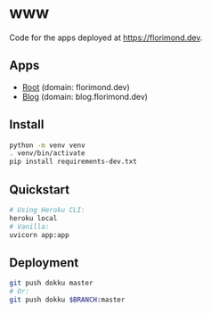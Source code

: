 # www

Code for the apps deployed at https://florimond.dev.

## Apps

- [Root](./root) (domain: florimond.dev)
- [Blog](./blog) (domain: blog.florimond.dev)

## Install

```bash
python -m venv venv
. venv/bin/activate
pip install requirements-dev.txt
```

## Quickstart

```bash
# Using Heroku CLI:
heroku local
# Vanilla:
uvicorn app:app
```

## Deployment

```bash
git push dokku master
# Or:
git push dokku $BRANCH:master
```
